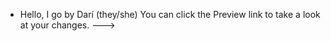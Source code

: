 - Hello, I go by Darí (they/she)
You can click the Preview link to take a look at your changes.
--->
